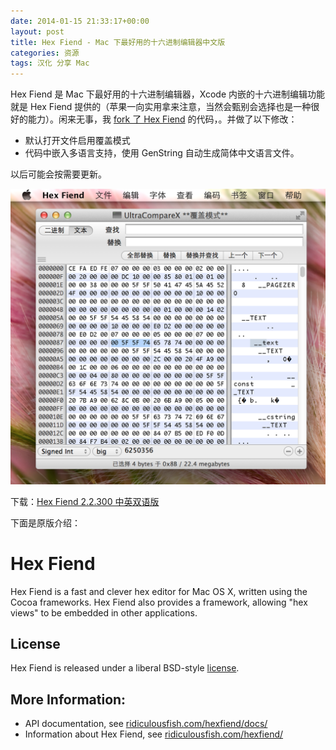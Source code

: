 ```yaml
---
date: 2014-01-15 21:33:17+00:00
layout: post
title: Hex Fiend - Mac 下最好用的十六进制编辑器中文版
categories: 资源
tags: 汉化 分享 Mac
---
```


Hex Fiend 是 Mac 下最好用的十六进制编辑器，Xcode 内嵌的十六进制编辑功能就是 Hex Fiend 提供的（苹果一向实用拿来注意，当然会甄别会选择也是一种很好的能力）。闲来无事，我 [fork 了 Hex Fiend](https://github.com/Yonsm/HexFiend) 的代码，。并做了以下修改：

* 默认打开文件启用覆盖模式
* 代码中嵌入多语言支持，使用 GenString 自动生成简体中文语言文件。

以后可能会按需要更新。
 
[![](https://github.com/Yonsm/HexFiend/raw/master/HexFiend_CN.png)](https://github.com/Yonsm/HexFiend/raw/master/HexFiend_CN.png)

下载：[Hex Fiend 2.2.300 中英双语版](https://github.com/Yonsm/HexFiend/raw/master/HexFiend_CN.zip)

<!-- more -->

下面是原版介绍：

# Hex Fiend
Hex Fiend is a fast and clever hex editor for Mac OS X, written using the Cocoa frameworks. Hex Fiend also provides a framework, allowing "hex views" to be embedded in other applications.

## License
Hex Fiend is released under a liberal BSD-style [license](./License.txt).

## More Information:
* API documentation, see [ridiculousfish.com/hexfiend/docs/](http://ridiculousfish.com/hexfiend/docs/)
* Information about Hex Fiend, see [ridiculousfish.com/hexfiend/](http://ridiculousfish.com/hexfiend/)
